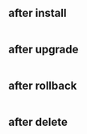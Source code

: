 ## after install
```txt

```


## after upgrade
```txt

```


## after rollback
```txt

```


## after delete
```txt

```

